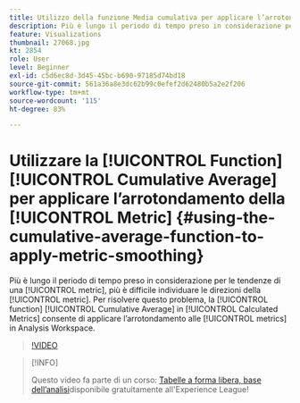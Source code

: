 ```yaml
---
title: Utilizzo della funzione Media cumulativa per applicare l’arrotondamento delle metriche
description: Più è lungo il periodo di tempo preso in considerazione per le tendenze di una metrica, più è difficile individuarne le direzioni. Per risolvere questo problema, la funzione Media cumulativa in Metriche calcolate consente di applicare l’arrotondamento alle metriche in Analysis Workspace.
feature: Visualizations
thumbnail: 27068.jpg
kt: 2854
role: User
level: Beginner
exl-id: c5d6ec8d-3d45-45bc-b690-97185d74bd18
source-git-commit: 561a36a8e3dc62b99c0efef2d62480b5a2e2f206
workflow-type: tm+mt
source-wordcount: '115'
ht-degree: 83%

---
```


# Utilizzare la [!UICONTROL Function] [!UICONTROL Cumulative Average] per applicare l’arrotondamento della [!UICONTROL Metric] {#using-the-cumulative-average-function-to-apply-metric-smoothing}

Più è lungo il periodo di tempo preso in considerazione per le tendenze di una [!UICONTROL metric], più è difficile individuare le direzioni della [!UICONTROL metric]. Per risolvere questo problema, la [!UICONTROL function] [!UICONTROL Cumulative Average] in [!UICONTROL Calculated Metrics] consente di applicare l’arrotondamento alle [!UICONTROL metrics] in Analysis Workspace.

>[!VIDEO](https://video.tv.adobe.com/v/27068/?quality=9)

>[!INFO]
>
> Questo video fa parte di un corso: [Tabelle a forma libera, base dell’analisi](https://experienceleague.adobe.com/?recommended=Analytics-U-1-2020.3)disponibile gratuitamente all&#39;Experience League!
